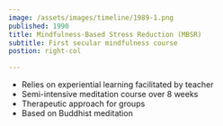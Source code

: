 ```yaml
---
image: /assets/images/timeline/1989-1.png
published: 1990
title: Mindfulness-Based Stress Reduction (MBSR)
subtitle: First secular mindfulness course
postion: right-col

---
```

- Relies on experiential learning facilitated by teacher
- Semi-intensive meditation course over 8 weeks
- Therapeutic approach for groups
- Based on Buddhist meditation